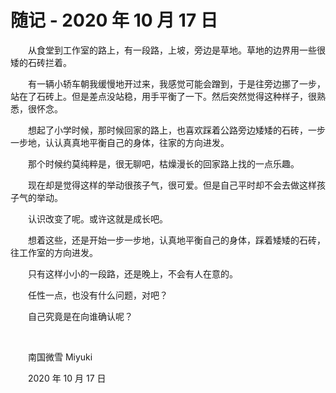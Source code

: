 # 随记 - 2020 年 10 月 17 日

　　从食堂到工作室的路上，有一段路，上坡，旁边是草地。草地的边界用一些很矮的石砖拦着。

　　有一辆小轿车朝我缓慢地开过来，我感觉可能会蹭到，于是往旁边挪了一步，站在了石砖上。但是差点没站稳，用手平衡了一下。然后突然觉得这种样子，很熟悉，很怀念。

　　想起了小学时候，那时候回家的路上，也喜欢踩着公路旁边矮矮的石砖，一步一步地，认认真真地平衡自己的身体，往家的方向进发。

　　那个时候约莫纯粹是，很无聊吧，枯燥漫长的回家路上找的一点乐趣。

　　现在却是觉得这样的举动很孩子气，很可爱。但是自己平时却不会去做这样孩子气的举动。

　　认识改变了呢。或许这就是成长吧。

　　想着这些，还是开始一步一步地，认真地平衡自己的身体，踩着矮矮的石砖，往工作室的方向进发。

　　只有这样小小的一段路，还是晚上，不会有人在意的。

　　任性一点，也没有什么问题，对吧？

　　自己究竟是在向谁确认呢？

<br />

　　南国微雪 Miyuki

　　2020 年 10 月 17 日